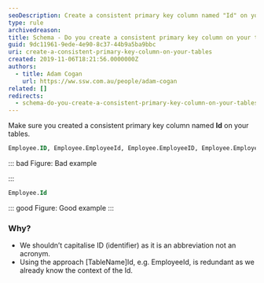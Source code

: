 ```yaml
---
seoDescription: Create a consistent primary key column named "Id" on your tables for efficient data retrieval and manipulation.
type: rule
archivedreason:
title: Schema - Do you create a consistent primary key column on your tables?
guid: 9dc11961-9ede-4e90-8c37-44b9a5ba9bbc
uri: create-a-consistent-primary-key-column-on-your-tables
created: 2019-11-06T18:21:56.0000000Z
authors:
  - title: Adam Cogan
    url: https://ww.ssw.com.au/people/adam-cogan
related: []
redirects:
  - schema-do-you-create-a-consistent-primary-key-column-on-your-tables
---
```


Make sure you created a consistent primary key column named **Id** on your tables.

<!--endintro-->

```sql
Employee.ID, Employee.EmployeeId, Employee.EmployeeID, Employee.Employee_Code, Employee.Employee
```

::: bad
Figure: Bad example

:::

```sql
Employee.Id
```

::: good
Figure: Good example
:::

### Why?

- We shouldn’t capitalise ID (identifier) as it is an abbreviation not an acronym.
- Using the approach \[TableName\]Id, e.g. EmployeeId, is redundant as we already know the context of the Id.
